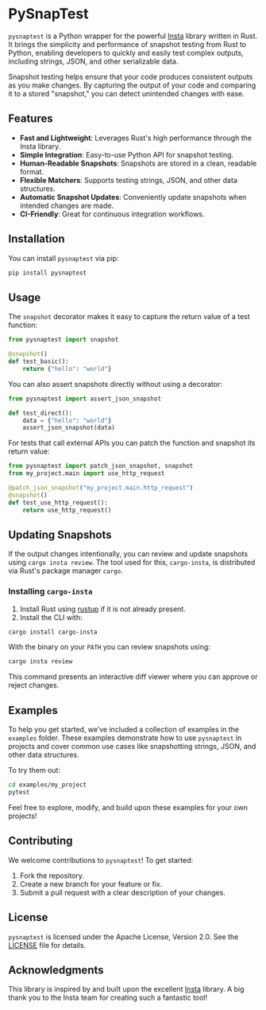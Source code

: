 # PySnapTest

`pysnaptest` is a Python wrapper for the powerful [Insta](https://insta.rs/) library written in Rust. It brings the simplicity and performance of snapshot testing from Rust to Python, enabling developers to quickly and easily test complex outputs, including strings, JSON, and other serializable data.

Snapshot testing helps ensure that your code produces consistent outputs as you make changes. By capturing the output of your code and comparing it to a stored "snapshot," you can detect unintended changes with ease.

## Features

- **Fast and Lightweight**: Leverages Rust's high performance through the Insta library.
- **Simple Integration**: Easy-to-use Python API for snapshot testing.
- **Human-Readable Snapshots**: Snapshots are stored in a clean, readable format.
- **Flexible Matchers**: Supports testing strings, JSON, and other data structures.
- **Automatic Snapshot Updates**: Conveniently update snapshots when intended changes are made.
- **CI-Friendly**: Great for continuous integration workflows.

## Installation

You can install `pysnaptest` via pip:

```bash
pip install pysnaptest
```

## Usage

The `snapshot` decorator makes it easy to capture the return value of a test
function:

```python
from pysnaptest import snapshot

@snapshot()
def test_basic():
    return {"hello": "world"}
```

You can also assert snapshots directly without using a decorator:

```python
from pysnaptest import assert_json_snapshot

def test_direct():
    data = {"hello": "world"}
    assert_json_snapshot(data)
```

For tests that call external APIs you can patch the function and snapshot its
return value:

```python
from pysnaptest import patch_json_snapshot, snapshot
from my_project.main import use_http_request

@patch_json_snapshot("my_project.main.http_request")
@snapshot()
def test_use_http_request():
    return use_http_request()
```

## Updating Snapshots

If the output changes intentionally, you can review and update snapshots using
`cargo insta review`. The tool used for this, `cargo-insta`, is distributed via
Rust's package manager `cargo`.

### Installing `cargo-insta`

1. Install Rust using [rustup](https://rustup.rs/) if it is not already present.
2. Install the CLI with:

```bash
cargo install cargo-insta
```

With the binary on your `PATH` you can review snapshots using:

```bash
cargo insta review
```

This command presents an interactive diff viewer where you can approve or reject
changes.

## Examples

To help you get started, we’ve included a collection of examples in the `examples` folder. These examples demonstrate how to use `pysnaptest` in projects and cover common use cases like snapshotting strings, JSON, and other data structures.

To try them out:

```bash
cd examples/my_project
pytest
```

Feel free to explore, modify, and build upon these examples for your own projects!

## Contributing

We welcome contributions to `pysnaptest`! To get started:

1. Fork the repository.
2. Create a new branch for your feature or fix.
3. Submit a pull request with a clear description of your changes.

## License

`pysnaptest` is licensed under the Apache License, Version 2.0. See the [LICENSE](LICENSE) file for details.

## Acknowledgments

This library is inspired by and built upon the excellent [Insta](https://insta.rs/) library. A big thank you to the Insta team for creating such a fantastic tool!

